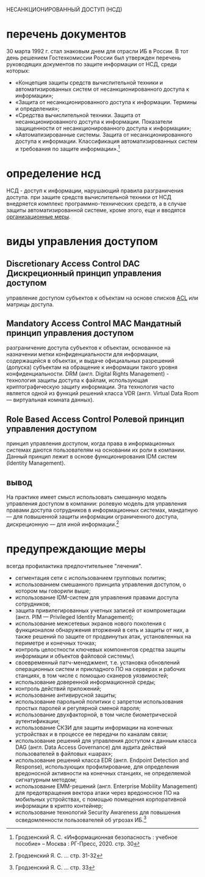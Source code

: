 НЕСАНКЦИОНИРОВАННЫЙ ДОСТУП (НСД)
# перечень документов
30 марта 1992 г. стал знаковым днем для отрасли ИБ в России. В тот день решением Гостехкомиссии России был утвержден перечень руководящих документов по защите информации от НСД, среди которых:
- «Концепция защиты средств вычислительной техники и автоматизированных систем от несанкционированного доступа к информации»;
- «Защита от несанкционированного доступа к информации. Термины и определения»;
- «Средства вычислительной техники. Защита от несанкционированного доступа к информации. Показатели защищенности от несанкционированного доступа к информации»;
- «Автоматизированные системы. Защита от несанкционированного доступа к информации. Классификация автоматизированных систем и требования по защите информации».[^1]
# определение нсд
НСД - доступ к информации, нарушающий правила разграничения доступа. при защите средств вычислительной техники от НСД внедряется комплекс программно-технических средств, а в случае защиты автоматизированной системе, кроме этого, еще и вводятся [организационные меры](sec-actions.md).
# виды управления доступом
## Discretionary Access Control DAC Дискреционный принцип управления доступом
управление доступом субъектов к объектам на основе списков [AСL](acl.md) или матрицы доступа.
## Mandatory Access Control MAC Мандатный принцип управления доступом
разграничение доступа субъектов к объектам, основанное на назначении метки конфиденциальности для информации, содержащейся в объектах, и выдаче официальных разрешений (допуска) субъектам на обращение к информации такого уровня конфиденциальности.
DRM (англ. Digital Rights Management) - технология защиты доступа к файлам, использующая криптографическую защиту информации. Эта технология часто является одной из функций решений класса VDR (англ. Virtual Data Room — виртуальная комната данных).
## Role Based Access Control Ролевой принцип управления доступом
принцип управления доступом, когда права в информационных системах даются пользователям на основании их роли в компании. Данный принцип лежит в основе функционирования IDM систем (Identity Management).
## вывод
На практике имеет смысл использовать смешанную модель управления доступом в компании: ролевую модель для управления правами доступа сотрудников в информационных системах, мандатную — для повышенной защиты информации ограниченного доступа, дискреционную — для иной информации.[^2]
# предупреждающие меры
всегда профилактика предпочтительнее "лечения".
- сегментация сети с использованием групповых политик;
- использованием смешанного принципа управления доступом, о котором мы говорили выше; 
- использование IDM-систем для управления правами доступа сотрудников;
- защита привилегированных учетных записей от компрометации (англ. PIM — Privileged Identity Management);
- использование межсетевых экранов нового поколения с функционалом обнаружения вторжений в сеть и защиты от них, а также решений по защите от продвинутых атак, установленных на периметре и конечных точках;
- контроль целостности ключевых компонентов средства защиты информации и объектов файловой системы;\
- своевременный патч-менеджмент, т.е. установка обновлений операционных систем и прикладного ПО на серверах и рабочих станциях, в том числе с помощью сканеров уязвимостей;
- использование доверенной информационной среды;
- контроль действий приложений;
- использование антивирусной защиты;
- использование парольной политики с запретом использования простых паролей и регулярной сменой пароля;
- использование двухфакторной, в том числе биометрической аутентификации;
- использование СКЗИ для защиты информации на конечных устройствах и в процессе ее передачи по каналам связи;
- использование решений для управления доступом к данным класса DAG (англ. Data Access Governance) для аудита действий пользователей в файловых «шарах»;
- использование решений класса EDR (англ. Endpoint Detection and Response), использующих профилирование, для определения вредоносной активности на конечных станциях, не определяемой сигнатурным методом;
- использование EMM-решений (англ. Enterprise Mobility Management) для предотвращения вектора атаки через вредоносное ПО на мобильных устройствах, с помощью помещения корпоративной информации в крипто контейнер;
- использование технологий Security Awareness для повышения осведомленности пользователей об угрозах ИБ.[^3]

[^1]: Гродзенский Я. С. «Информационная безопасность : учебное пособие» – Москва : РГ-Пресс, 2020. стр. 30
[^2]: Гродзенский Я. С. … стр. 31-32
[^3]: Гродзенский Я. С. … стр. 33